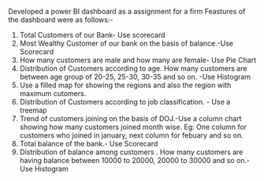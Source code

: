Developed a power BI dashboard as a assignment for a firm
Feastures of the dashboard were as follows:-
1. Total Customers of our Bank- Use scorecard
2. Most Wealthy Customer of our bank on the basis of balance.-Use Scorecard
3. How many customers are male and how many are female- Use Pie Chart
4. Distribution of Customers according to age. How many customers are between age group of 20-25, 25-30, 30-35 and so on. -Use Histogram
5. Use a filled map for showing the regions  and also the region with maximum cutomers.
6. Distribution of Customers according to job classification. - Use a treemap
7. Trend of customers joining on the basis of DOJ.-Use a column chart showing how many customers joined month wise. Eg: One column for customers who joined in january, next column for febuary and so on.
8. Total balance of the bank.- Use Scorecard
9. Distribution of balance among customers . How many customers are having balance between 10000 to 20000, 20000 to 30000 and so on.-Use Histogram
